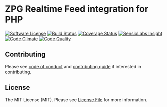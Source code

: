 # ZPG Realtime Feed integration for PHP

[![Software License][ico-license]](LICENSE.md)
[![Build Status][ico-travis]][link-travis]
[![Coverage Status][ico-coverage]][link-scrutinizer]
[![SensioLabs Insight][ico-sensio]][link-sensio]
[![Code Climate][ico-climate]][link-climate]
[![Code Quality][ico-scrutinizer]][link-scrutinizer]

## Contributing

Please see [code of conduct](CODE_OF_CONDUCT.md) and [contributing guide](CONTRIBUTING.md) if interested in contributing.

## License

The MIT License (MIT). Please see [License File](LICENSE.md) for more information.

[link-travis]: https://travis-ci.org/lukeoliff/zpg-rtf-php
[link-sensio]: https://insight.sensiolabs.com/projects/db952452-4122-40db-82c3-26d495842dd6
[link-climate]: https://codeclimate.com/github/lukeoliff/zpg-rtf-php
[link-scrutinizer]: https://scrutinizer-ci.com/g/lukeoliff/zpg-rtf-php/?branch=master

[ico-license]: https://img.shields.io/badge/license-MIT-brightgreen.svg?style=flat
[ico-travis]: https://img.shields.io/travis/lukeoliff/zpg-rtf-php/master.svg?style=flat
[ico-coverage]: https://img.shields.io/scrutinizer/coverage/g/lukeoliff/zpg-rtf-php.svg?style=flat
[ico-sensio]: https://img.shields.io/sensiolabs/i/db952452-4122-40db-82c3-26d495842dd6.svg?style=flat
[ico-climate]: https://img.shields.io/codeclimate/github/lukeoliff/zpg-rtf-php.svg?style=flat
[ico-scrutinizer]: https://img.shields.io/scrutinizer/g/lukeoliff/zpg-rtf-php/master.svg?style=flat

